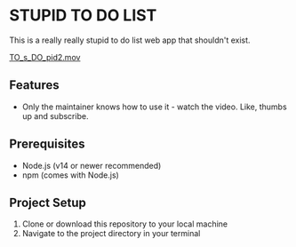 # STUPID TO DO LIST

This is a really really stupid to do list web app that shouldn't exist.

[TO_s_DO_pid2.mov](https://s3.us-east-1.amazonaws.com/golightwire.com/TO_s_DO_pid2.mov)

## Features

- Only the maintainer knows how to use it - watch the video. Like, thumbs up and subscribe.

## Prerequisites

- Node.js (v14 or newer recommended)
- npm (comes with Node.js)

## Project Setup

1. Clone or download this repository to your local machine
2. Navigate to the project directory in your terminal
